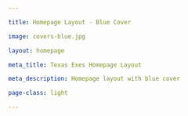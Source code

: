 ```yaml
---

title: Homepage Layout - Blue Cover

image: covers-blue.jpg

layout: homepage

meta_title: Texas Exes Homepage Layout

meta_description: Homepage layout with blue cover

page-class: light

---
```



